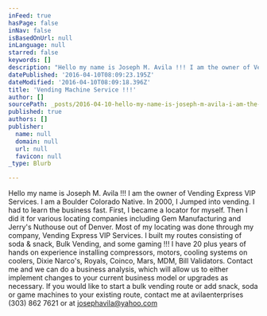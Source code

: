 ```yaml
---
inFeed: true
hasPage: false
inNav: false
isBasedOnUrl: null
inLanguage: null
starred: false
keywords: []
description: "Hello my name is Joseph M. Avila !!! I am the owner of Vending Express VIP Services. \_I am a Boulder Colorado Native. In 2000, I Jumped into vending. I had to learn the business fast. First, I became a locator for myself. \_Then I did it for various locating companies including Gem Manufacturing and Jerry's Nuthouse out of Denver. Most of my locating was done through my company, Vending Express VIP Services. \_I built my routes consisting of soda & snack, Bulk Vending, and some gaming !!! I have 20 plus years of hands on experience installing compressors, motors, cooling systems on coolers, Dixie Narco's, Royals, Coinco, Mars, MDM, Bill Validators. Contact me and we can do a business analysis, which will allow us to either implement changes to your current business model or upgrades as necessary. If you would like to start a bulk vending route or add snack, soda or game machines to your existing route, contact me at avilaenterprises (303) 862 7621 or at josephavila@yahoo.com"
datePublished: '2016-04-10T08:09:23.195Z'
dateModified: '2016-04-10T08:09:18.396Z'
title: 'Vending Machine Service !!!'
author: []
sourcePath: _posts/2016-04-10-hello-my-name-is-joseph-m-avila-i-am-the-owner-of-vendi.md
published: true
authors: []
publisher:
  name: null
  domain: null
  url: null
  favicon: null
_type: Blurb

---
```

Hello my name is Joseph M. Avila !!! I am the owner of Vending Express VIP Services.  I am a Boulder Colorado Native. In 2000, I Jumped into vending. I had to learn the business fast. First, I became a locator for myself.  Then I did it for various locating companies including Gem Manufacturing and Jerry's Nuthouse out of Denver. Most of my locating was done through my company, Vending Express VIP Services.  I built my routes consisting of soda & snack, Bulk Vending, and some gaming !!! I have 20 plus years of hands on experience installing compressors, motors, cooling systems on coolers, Dixie Narco's, Royals, Coinco, Mars, MDM, Bill Validators. Contact me and we can do a business analysis, which will allow us to either implement changes to your current business model or upgrades as necessary. If you would like to start a bulk vending route or add snack, soda or game machines to your existing route, contact me at avilaenterprises (303) 862 7621 or at josephavila@yahoo.com